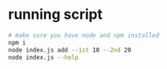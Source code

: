 # running script

```bash
# make sure you have node and npm installed
npm i
node index.js add --1st 10 --2nd 20
node index.js --help
```

